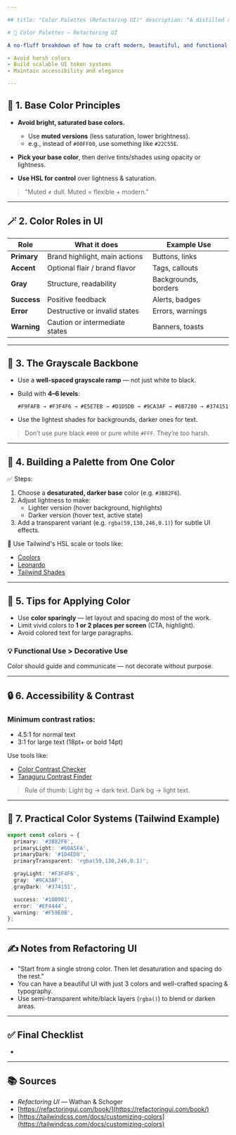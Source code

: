 ```yaml
---

## title: "Color Palettes (Refactoring UI)" description: "A distilled reference on choosing, combining, and applying color in modern UI design. Based on Refactoring UI by Adam Wathan & Steve Schoger." tags: ["design", "color", "refactoring-ui", "visual-design"]

# 🎨 Color Palettes — Refactoring UI

A no-fluff breakdown of how to craft modern, beautiful, and functional color palettes. This system helps you:

- Avoid harsh colors
- Build scalable UI token systems
- Maintain accessibility and elegance

---
```


## 🌈 1. Base Color Principles

- **Avoid bright, saturated base colors.**

  - Use **muted versions** (less saturation, lower brightness).
  - e.g., instead of `#00FF00`, use something like `#22C55E`.

- **Pick your base color**, then derive tints/shades using opacity or lightness.

- **Use HSL for control** over lightness & saturation.

> "Muted ≠ dull. Muted = flexible + modern."

---

## 🪄 2. Color Roles in UI

| Role        | What it does                   | Example Use          |
| ----------- | ------------------------------ | -------------------- |
| **Primary** | Brand highlight, main actions  | Buttons, links       |
| **Accent**  | Optional flair / brand flavor  | Tags, callouts       |
| **Gray**    | Structure, readability         | Backgrounds, borders |
| **Success** | Positive feedback              | Alerts, badges       |
| **Error**   | Destructive or invalid states  | Errors, warnings     |
| **Warning** | Caution or intermediate states | Banners, toasts      |

---

## 🎯 3. The Grayscale Backbone

- Use a **well-spaced grayscale ramp** — not just white to black.

- Build with **4–6 levels**:

  ```text
  #F9FAFB → #F3F4F6 → #E5E7EB → #D1D5DB → #9CA3AF → #6B7280 → #374151
  ```

- Use the lightest shades for backgrounds, darker ones for text.

> Don’t use pure black `#000` or pure white `#FFF`. They’re too harsh.

---

## 🎨 4. Building a Palette from One Color

✅ Steps:

1. Choose a **desaturated, darker base** color (e.g. `#3B82F6`).
2. Adjust lightness to make:
   - Lighter version (hover background, highlights)
   - Darker version (hover text, active state)
3. Add a transparent variant (e.g. `rgba(59,130,246,0.1)`) for subtle UI effects.

🧠 Use Tailwind's HSL scale or tools like:

- [Coolors](https://coolors.co/)
- [Leonardo](https://leonardocolor.io/)
- [Tailwind Shades](https://javisperez.github.io/tailwindcolorshades/)

---

## 🧪 5. Tips for Applying Color

- Use **color sparingly** — let layout and spacing do most of the work.
- Limit vivid colors to **1 or 2 places per screen** (CTA, highlight).
- Avoid colored text for large paragraphs.

### 💡 Functional Use > Decorative Use

Color should guide and communicate — not decorate without purpose.

---

## 🔒 6. Accessibility & Contrast

### Minimum contrast ratios:

- 4.5:1 for normal text
- 3:1 for large text (18pt+ or bold 14pt)

Use tools like:

- [Color Contrast Checker](https://webaim.org/resources/contrastchecker/)
- [Tanaguru Contrast Finder](https://contrast-finder.tanaguru.com/)

> Rule of thumb: Light bg → dark text. Dark bg → light text.

---

## 🧰 7. Practical Color Systems (Tailwind Example)

```ts
export const colors = {
  primary: '#3B82F6',
  primaryLight: '#60A5FA',
  primaryDark: '#1D4ED8',
  primaryTransparent: 'rgba(59,130,246,0.1)',

  grayLight: '#F3F4F6',
  gray: '#9CA3AF',
  grayDark: '#374151',

  success: '#10B981',
  error: '#EF4444',
  warning: '#F59E0B',
};
```

---

## ✍️ Notes from Refactoring UI

- "Start from a single strong color. Then let desaturation and spacing do the rest."
- You can have a beautiful UI with just 3 colors and well-crafted spacing & typography.
- Use semi-transparent white/black layers (`rgba()`) to blend or darken areas.

---

## ✅ Final Checklist

-

---

## 📚 Sources

- *Refactoring UI* — Wathan & Schoger
- [https://refactoringui.com/book/](https://refactoringui.com/book/)
- [https://tailwindcss.com/docs/customizing-colors](https://tailwindcss.com/docs/customizing-colors)

